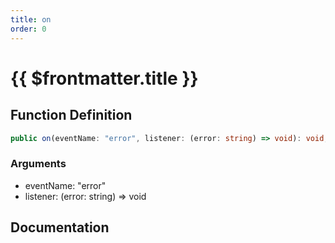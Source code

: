 ```yaml
---
title: on
order: 0
---
```


# {{ $frontmatter.title }}

## Function Definition

```ts
public on(eventName: "error", listener: (error: string) => void): void;
```

### Arguments

* eventName: "error"
* listener: (error: string) => void

## Documentation

<!--@include: ./parts/on.md-->
